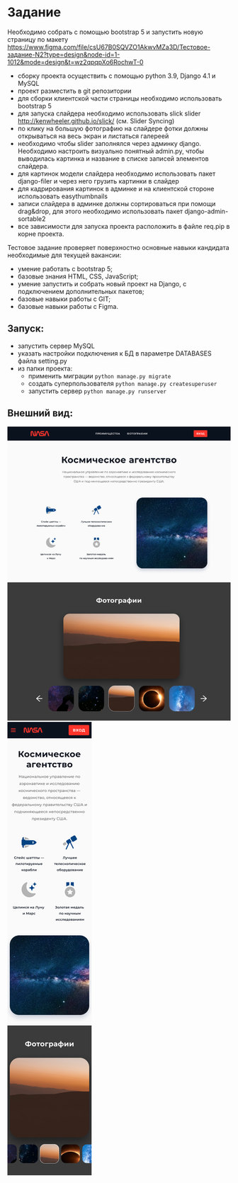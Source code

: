 # Задание
Необходимо собрать с помощью bootstrap 5 и запустить новую страницу по макету 
https://www.figma.com/file/csU67B0SQVZO1AkwvMZa3D/Тестовое-задание-N2?type=design&node-id=1-1012&mode=design&t=wz2qpqpXo6RochwT-0
- сборку проекта осуществить с помощью python 3.9, Django 4.1 и MySQL
- проект разместить в git репозитории
- для сборки клиентской части страницы необходимо использовать bootstrap 5
- для запуска слайдера необходимо использовать slick slider http://kenwheeler.github.io/slick/ (см. Slider Syncing)
- по клику на большую фотографию на слайдере фотки должны открываться на весь экран и листаться галереей
- необходимо чтобы slider заполнялся через админку django. Необходимо настроить визуально понятный admin.py, чтобы выводилась картинка и название в списке записей элементов слайдера.
- для картинок модели слайдера необходимо использовать пакет django-filer и через него грузить картинки в слайдер
- для кадрирования картинок в админке и на клиентской стороне использовать easythumbnails
- записи слайдера в админке должны сортироваться при помощи drag&drop, для этого необходимо использовать пакет django-admin-sortable2
- все зависимости для запуска проекта расположить в файле req.pip в корне проекта. 


Тестовое задание проверяет поверхностно основные навыки кандидата необходимые для текущей вакансии:
- умение работать с bootstrap 5;
- базовые знания HTML, CSS, JavaScript;
- умение запустить и собрать новый проект на Django, с подключением дополнительных пакетов;
- базовые навыки работы с GIT;
- базовые навыки работы с Figma.

## Запуск:
- запустить сервер MySQL 
- указать настройки подключения к БД в параметре DATABASES файла setting.py 
- из папки проекта:
    - применить миграции ```python manage.py migrate```
    - создать суперпользователя ```python manage.py createsuperuser```
    - запустить сервер ```python manage.py runserver```

## Внешний вид:
![img.png](img.png)
![img_1.png](img_1.png)